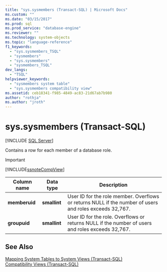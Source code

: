 ```yaml
---
title: "sys.sysmembers (Transact-SQL) | Microsoft Docs"
ms.custom: ""
ms.date: "03/15/2017"
ms.prod: sql
ms.prod_service: "database-engine"
ms.reviewer: ""
ms.technology: system-objects
ms.topic: "language-reference"
f1_keywords: 
  - "sys.sysmembers_TSQL"
  - "sysmembers"
  - "sys.sysmembers"
  - "sysmembers_TSQL"
dev_langs: 
  - "TSQL"
helpviewer_keywords: 
  - "sysmembers system table"
  - "sys.sysmembers compatibility view"
ms.assetid: ceb18341-f985-4849-ac83-21d67ab7b980
author: "rothja"
ms.author: "jroth"
---
```

# sys.sysmembers (Transact-SQL)
[!INCLUDE [SQL Server](../../includes/applies-to-version/sqlserver.md)]

  Contains a row for each member of a database role.  
  
> [!IMPORTANT]  
>  [!INCLUDE[ssnoteCompView](../../includes/ssnotecompview-md.md)]  
  
|Column name|Data type|Description|  
|-----------------|---------------|-----------------|  
|**memberuid**|**smallint**|User ID for the role member. Overflows or returns NULL if the number of users and roles exceeds 32,767.|  
|**groupuid**|**smallint**|User ID for the role. Overflows or returns NULL if the number of users and roles exceeds 32,767.|  
  
## See Also  
 [Mapping System Tables to System Views &#40;Transact-SQL&#41;](../../relational-databases/system-tables/mapping-system-tables-to-system-views-transact-sql.md)   
 [Compatibility Views &#40;Transact-SQL&#41;](~/relational-databases/system-compatibility-views/system-compatibility-views-transact-sql.md)  
  
  
